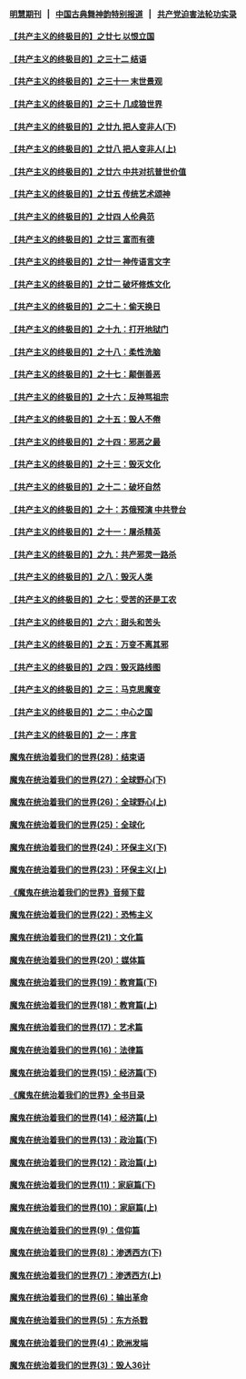 #### [明慧期刊](https://github.com/gfw-breaker/mh-qikan) &nbsp;&nbsp;|&nbsp;&nbsp; [中国古典舞神韵特别报道](https://github.com/gfw-breaker/mh-news/blob/master/shenyun.md?t=07112138) &nbsp;&nbsp;|&nbsp;&nbsp; [共产党迫害法轮功实录](https://github.com/gfw-breaker/mh-news/blob/master/README.md?t=07112138)  

#### [【共产主义的终极目的】之廿七 以恨立国](../pages/nsc422/n11336944.md?t=07112138) 

#### [【共产主义的终极目的】之三十二 结语](../pages/nsc422/n11360535.md?t=07112138) 

#### [【共产主义的终极目的】之三十一 末世景观](../pages/nsc422/n11351129.md?t=07112138) 

#### [【共产主义的终极目的】之三十 几成狼世界](../pages/nsc422/n11348280.md?t=07112138) 

#### [【共产主义的终极目的】之廿九 把人变非人(下)](../pages/nsc422/n11344140.md?t=07112138) 

#### [【共产主义的终极目的】之廿八 把人变非人(上)](../pages/nsc422/n11340492.md?t=07112138) 

#### [【共产主义的终极目的】之廿六 中共对抗普世价值](../pages/nsc422/n11324785.md?t=07112138) 

#### [【共产主义的终极目的】之廿五 传统艺术颂神](../pages/nsc422/n11296396.md?t=07112138) 

#### [【共产主义的终极目的】之廿四 人伦典范](../pages/nsc422/n11296397.md?t=07112138) 

#### [【共产主义的终极目的】之廿三 富而有德](../pages/nsc422/n11283598.md?t=07112138) 

#### [【共产主义的终极目的】之廿一 神传语言文字](../pages/nsc422/n11263265.md?t=07112138) 

#### [【共产主义的终极目的】之廿二 破坏修炼文化](../pages/nsc422/n11245728.md?t=07112138) 

#### [【共产主义的终极目的】之二十：偷天换日](../pages/nsc422/n11238846.md?t=07112138) 

#### [【共产主义的终极目的】之十九：打开地狱门](../pages/nsc422/n11206376.md?t=07112138) 

#### [【共产主义的终极目的】之十八：柔性洗脑](../pages/nsc422/n11199994.md?t=07112138) 

#### [【共产主义的终极目的】之十七：颠倒善恶](../pages/nsc422/n11179782.md?t=07112138) 

#### [【共产主义的终极目的】之十六：反神骂祖宗](../pages/nsc422/n11166798.md?t=07112138) 

#### [【共产主义的终极目的】之十五：毁人不倦](../pages/nsc422/n11166792.md?t=07112138) 

#### [【共产主义的终极目的】之十四：邪恶之最](../pages/nsc422/n11150249.md?t=07112138) 

#### [【共产主义的终极目的】之十三：毁灭文化](../pages/nsc422/n11135227.md?t=07112138) 

#### [【共产主义的终极目的】之十二：破坏自然](../pages/nsc422/n11135214.md?t=07112138) 

#### [【共产主义的终极目的】之十：苏俄预演 中共登台](../pages/nsc422/n11118424.md?t=07112138) 

#### [【共产主义的终极目的】之十一：屠杀精英](../pages/nsc422/n11118442.md?t=07112138) 

#### [【共产主义的终极目的】之九：共产邪灵一路杀](../pages/nsc422/n11114139.md?t=07112138) 

#### [【共产主义的终极目的】之八：毁灭人类](../pages/nsc422/n11108503.md?t=07112138) 

#### [【共产主义的终极目的】之七：受苦的还是工农](../pages/nsc422/n11101809.md?t=07112138) 

#### [【共产主义的终极目的】之六：甜头和苦头](../pages/nsc422/n11096971.md?t=07112138) 

#### [【共产主义的终极目的】之五：万变不离其邪](../pages/nsc422/n11091285.md?t=07112138) 

#### [【共产主义的终极目的】之四：毁灭路线图](../pages/nsc422/n11086284.md?t=07112138) 

#### [【共产主义的终极目的】之三：马克思魔变](../pages/nsc422/n11061941.md?t=07112138) 

#### [【共产主义的终极目的】之二：中心之国](../pages/nsc422/n11047728.md?t=07112138) 

#### [【共产主义的终极目的】之一：序言](../pages/nsc422/n11086077.md?t=07112138) 

#### [魔鬼在统治着我们的世界(28)：结束语](../pages/nsc422/n10936246.md?t=07112138) 

#### [魔鬼在统治着我们的世界(27)：全球野心(下)](../pages/nsc422/n10928319.md?t=07112138) 

#### [魔鬼在统治着我们的世界(26)：全球野心(上)](../pages/nsc422/n10900318.md?t=07112138) 

#### [魔鬼在统治着我们的世界(25)：全球化](../pages/nsc422/n10788205.md?t=07112138) 

#### [魔鬼在统治着我们的世界(24)：环保主义(下)](../pages/nsc422/n10695307.md?t=07112138) 

#### [魔鬼在统治着我们的世界(23)：环保主义(上)](../pages/nsc422/n10688613.md?t=07112138) 

#### [《魔鬼在统治着我们的世界》音频下载](../pages/nsc422/n10635553.md?t=07112138) 

#### [魔鬼在统治着我们的世界(22)：恐怖主义](../pages/nsc422/n10614727.md?t=07112138) 

#### [魔鬼在统治着我们的世界(21)：文化篇](../pages/nsc422/n10597706.md?t=07112138) 

#### [魔鬼在统治着我们的世界(20)：媒体篇](../pages/nsc422/n10586579.md?t=07112138) 

#### [魔鬼在统治着我们的世界(19)：教育篇(下)](../pages/nsc422/n10564808.md?t=07112138) 

#### [魔鬼在统治着我们的世界(18)：教育篇(上)](../pages/nsc422/n10526970.md?t=07112138) 

#### [魔鬼在统治着我们的世界(17)：艺术篇](../pages/nsc422/n10499093.md?t=07112138) 

#### [魔鬼在统治着我们的世界(16)：法律篇](../pages/nsc422/n10485969.md?t=07112138) 

#### [魔鬼在统治着我们的世界(15)：经济篇(下)](../pages/nsc422/n10469975.md?t=07112138) 

#### [《魔鬼在统治着我们的世界》全书目录](../pages/nsc422/n10464261.md?t=07112138) 

#### [魔鬼在统治着我们的世界(14)：经济篇(上)](../pages/nsc422/n10457370.md?t=07112138) 

#### [魔鬼在统治着我们的世界(13)：政治篇(下)](../pages/nsc422/n10448270.md?t=07112138) 

#### [魔鬼在统治着我们的世界(12)：政治篇(上)](../pages/nsc422/n10444576.md?t=07112138) 

#### [魔鬼在统治着我们的世界(11)：家庭篇(下)](../pages/nsc422/n10440961.md?t=07112138) 

#### [魔鬼在统治着我们的世界(10)：家庭篇(上)](../pages/nsc422/n10435448.md?t=07112138) 

#### [魔鬼在统治着我们的世界(9)：信仰篇](../pages/nsc422/n10432159.md?t=07112138) 

#### [魔鬼在统治着我们的世界(8)：渗透西方(下)](../pages/nsc422/n10429603.md?t=07112138) 

#### [魔鬼在统治着我们的世界(7)：渗透西方(上)](../pages/nsc422/n10426013.md?t=07112138) 

#### [魔鬼在统治着我们的世界(6)：输出革命](../pages/nsc422/n10421536.md?t=07112138) 

#### [魔鬼在统治着我们的世界(5)：东方杀戮](../pages/nsc422/n10417707.md?t=07112138) 

#### [魔鬼在统治着我们的世界(4)：欧洲发端](../pages/nsc422/n10414890.md?t=07112138) 

#### [魔鬼在统治着我们的世界(3)：毁人36计](../pages/nsc422/n10411583.md?t=07112138) 

